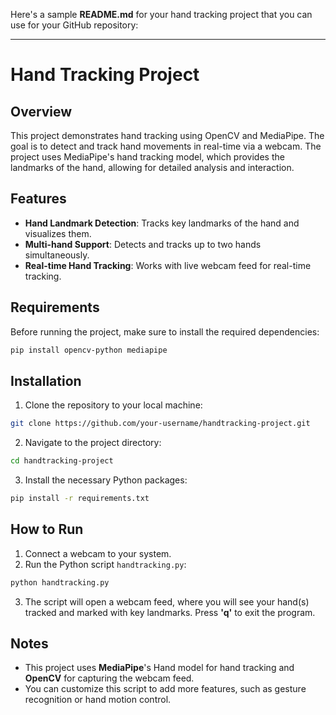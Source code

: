 Here's a sample **README.md** for your hand tracking project that you can use for your GitHub repository:

---

# Hand Tracking Project

## Overview

This project demonstrates hand tracking using OpenCV and MediaPipe. The goal is to detect and track hand movements in real-time via a webcam. The project uses MediaPipe's hand tracking model, which provides the landmarks of the hand, allowing for detailed analysis and interaction.

## Features

* **Hand Landmark Detection**: Tracks key landmarks of the hand and visualizes them.
* **Multi-hand Support**: Detects and tracks up to two hands simultaneously.
* **Real-time Hand Tracking**: Works with live webcam feed for real-time tracking.

## Requirements

Before running the project, make sure to install the required dependencies:

```bash
pip install opencv-python mediapipe
```

## Installation

1. Clone the repository to your local machine:

```bash
git clone https://github.com/your-username/handtracking-project.git
```

2. Navigate to the project directory:

```bash
cd handtracking-project
```

3. Install the necessary Python packages:

```bash
pip install -r requirements.txt
```

## How to Run

1. Connect a webcam to your system.
2. Run the Python script `handtracking.py`:

```bash
python handtracking.py
```

3. The script will open a webcam feed, where you will see your hand(s) tracked and marked with key landmarks. Press **'q'** to exit the program.

## Notes

* This project uses **MediaPipe**'s Hand model for hand tracking and **OpenCV** for capturing the webcam feed.
* You can customize this script to add more features, such as gesture recognition or hand motion control.
